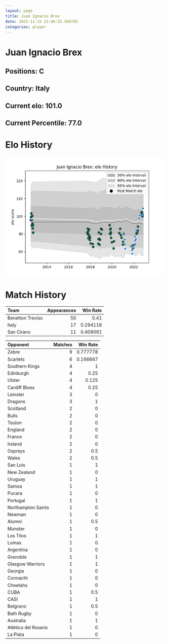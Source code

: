 ```yaml
---  
layout: page  
title: Juan Ignacio Brex  
date: 2022-11-15 23:44:25.566745  
categories: player  
---
```

# Juan Ignacio Brex

## Positions: C

## Country: Italy

## Current elo: 101.0

## Current Percentile: 77.0

# Elo History


![elo history](history_JuanIgnacioBrex.png)
# Match History


| Team             |   Appearances |   Win Rate |
|:-----------------|--------------:|-----------:|
| Benetton Treviso |            50 |   0.41     |
| Italy            |            17 |   0.294118 |
| San Cirano       |            11 |   0.409091 |

| Opponent             |   Matches |   Win Rate |
|:---------------------|----------:|-----------:|
| Zebre                |         9 |   0.777778 |
| Scarlets             |         6 |   0.166667 |
| Southern Kings       |         4 |   1        |
| Edinburgh            |         4 |   0.25     |
| Ulster               |         4 |   0.125    |
| Cardiff Blues        |         4 |   0.25     |
| Leinster             |         3 |   0        |
| Dragons              |         3 |   1        |
| Scotland             |         2 |   0        |
| Bulls                |         2 |   0        |
| Toulon               |         2 |   0        |
| England              |         2 |   0        |
| France               |         2 |   0        |
| Ireland              |         2 |   0        |
| Ospreys              |         2 |   0.5      |
| Wales                |         2 |   0.5      |
| San Luis             |         1 |   1        |
| New Zealand          |         1 |   0        |
| Uruguay              |         1 |   1        |
| Samoa                |         1 |   1        |
| Pucara               |         1 |   0        |
| Portugal             |         1 |   1        |
| Northampton Saints   |         1 |   0        |
| Newman               |         1 |   0        |
| Alumni               |         1 |   0.5      |
| Munster              |         1 |   0        |
| Los Tilos            |         1 |   1        |
| Lomas                |         1 |   0        |
| Argentina            |         1 |   0        |
| Grenoble             |         1 |   1        |
| Glasgow Warriors     |         1 |   1        |
| Georgia              |         1 |   0        |
| Connacht             |         1 |   0        |
| Cheetahs             |         1 |   0        |
| CUBA                 |         1 |   0.5      |
| CASI                 |         1 |   1        |
| Belgrano             |         1 |   0.5      |
| Bath Rugby           |         1 |   0        |
| Australia            |         1 |   1        |
| Atlético del Rosario |         1 |   0        |
| La Plata             |         1 |   0        |